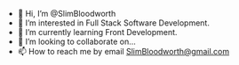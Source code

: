 - 👋 Hi, I’m @SlimBloodworth
- 👀 I’m interested in Full Stack Software Development.
- 🌱 I’m currently learning Front Development.
- 💞️ I’m looking to collaborate on...
- 📫 How to reach me by email SlimBloodworth@gmail.com

<!---
SlimBloodworth/SlimBloodworth is a ✨ special ✨ repository because its `README.md` (this file) appears on your GitHub profile.
You can click the Preview link to take a look at your changes.
--->

